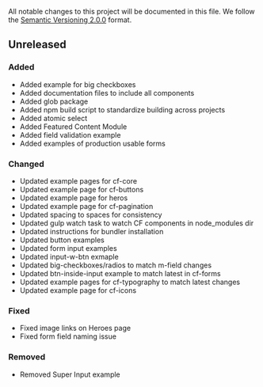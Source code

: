 All notable changes to this project will be documented in this file.
We follow the [Semantic Versioning 2.0.0](http://semver.org/) format.

## Unreleased

### Added

- Added example for big checkboxes
- Added documentation files to include all components
- Added glob package
- Added npm build script to standardize building across projects
- Added atomic select
- Added Featured Content Module
- Added field validation example
- Added examples of production usable forms

### Changed

- Updated example pages for cf-core
- Updated example page for cf-buttons
- Updated example page for heros
- Updated example page for cf-pagination
- Updated spacing to spaces for consistency
- Updated gulp watch task to watch CF components in node_modules dir
- Updated instructions for bundler installation
- Updated button examples
- Updated form input examples
- Updated input-w-btn exmaple
- Updated big-checkboxes/radios to match m-field changes
- Updated btn-inside-input example to match latest in cf-forms
- Updated example pages for cf-typography to match latest changes
- Updated example page for cf-icons

### Fixed

- Fixed image links on Heroes page
- Fixed form field naming issue

### Removed

- Removed Super Input example
